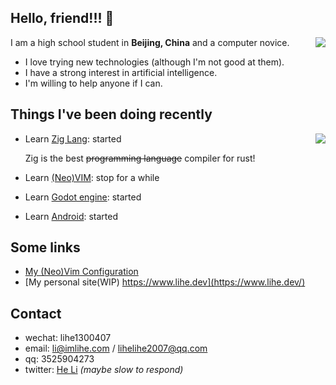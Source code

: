 ## Hello, friend!!! 👋
<!-- ### Stats -->
<a href="#"><img align="right" src="https://github-readme-stats.vercel.app/api?username=lihe07&count_private=true&show_icons=true&theme=radical"></img></a>

I am a high school student in **Beijing, China** and a computer novice.

- I love trying new technologies (although I'm not good at them).
- I have a strong interest in artificial intelligence.
- I'm willing to help anyone if I can.




## Things I've been doing recently
<a href="#"><img align="right" src="https://github-readme-stats.vercel.app/api/top-langs/?username=lihe07&theme=radical&layout=compact"></img></a>


- Learn [Zig Lang](https://ziglang.org/): started
  
  Zig is the best ~~programming language~~ compiler for rust!
- Learn [(Neo)VIM](https://neovim.io/): stop for a while
- Learn [Godot engine](https://godotengine.org/): started
- Learn [Android](https://developer.android.com/): started




## Some links

- [My (Neo)Vim Configuration](https://github.com/lihe07/lihe07/blob/main/init.vim) 
- [My personal site(WIP) https://www.lihe.dev](https://www.lihe.dev/)



## Contact

- wechat: lihe1300407
- email:  li@imlihe.com / lihelihe2007@qq.com
- qq: 3525904273
- twitter: [He Li](https://twitter.com/HeLi07784212) *(maybe slow to respond)*
